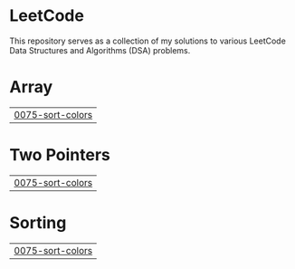 # LeetCode
This repository serves as a collection of my solutions to various LeetCode Data Structures and Algorithms (DSA) problems.


# Array
|  |
| ------- |
| [0075-sort-colors](https://github.com/mohitxd-fr/LeetCode/tree/master/0075-sort-colors) |
# Two Pointers
|  |
| ------- |
| [0075-sort-colors](https://github.com/mohitxd-fr/LeetCode/tree/master/0075-sort-colors) |
# Sorting
|  |
| ------- |
| [0075-sort-colors](https://github.com/mohitxd-fr/LeetCode/tree/master/0075-sort-colors) |